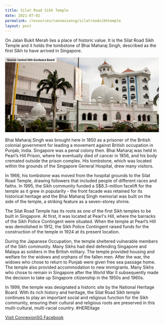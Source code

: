 ```yaml
---
title: Silat Road Sikh Temple
date: 2021-07-02
permalink: /resources/connexionsg/silatroadsikhtemple
layout: post
---
```


On Jalan Bukit Merah lies a place of historic value. It is the Silat Road Sikh Temple and it holds the tombstone of Bhai Maharaj Singh, described as the first Sikh to have arrived in Singapore.

![Alt text for image on Isomer site](/images/silatroadsikhtemple.jpeg)

Bhai Maharaj Singh was brought here in 1850 as a prisoner of the British colonial government for leading a movement against British occupation in Punjab, India. Singapore was a penal colony then. Bhai Maharaj was held in Pearl’s Hill Prison, where he eventually died of cancer in 1856, and his body cremated outside the prison complex. His tombstone, which was located within the grounds of the Singapore General Hospital, drew many visitors.

In 1966, his tombstone was moved from the hospital grounds to the Silat Road Temple, drawing followers that included people of different races and faiths. In 1995, the Sikh community funded a S$8.3-million facelift for the temple as it grew in popularity - the front facade was retained for its historical heritage and the Bhai Maharaj Singh memorial was built on the side of the temple, a striking feature as a seven-storey shrine.

The Silat Road Temple has its roots as one of the first Sikh temples to be built in Singapore. At first, it was located at Pearl's Hill, where the barracks of the Sikh Police Contingent were situated. When the temple at Pearl’s Hill was demolished in 1912, the Sikh Police Contingent raised funds for the construction of the temple in 1924 at its present location.

During the Japanese Occupation, the temple sheltered vulnerable members of the Sikh community. Many Sikhs had died defending Singapore and Malaya as soldiers in the British military. The temple provided housing and welfare for the widows and orphans of the fallen men. After the war, the widows who chose to return to Punjab were given free sea passage home. The temple also provided accommodation to new immigrants. Many Sikhs who chose to remain in Singapore after the World War II subsequently made the decision to take up Singapore citizenship in the 1950s and 1960s.

In 1999, the temple was designated a historic site by the National Heritage Board. With its rich history and heritage, the Silat Road Sikh temple continues to play an important social and religious function for the Sikh community, ensuring their cultural and religious roots are preserved in this multi-cultural, multi-racial country. #HEREitage

<a href="https://www.facebook.com/ConnexionSG" target="_blank">Visit ConnexionSG Facebook</a>